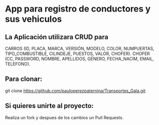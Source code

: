 # App para registro de conductores y sus vehiculos

## La Aplicación utilizara CRUD para 

CARROS (ID, PLACA, MARCA, VERSIÓN, MODELO, COLOR, NUMPUERTAS,
TIPO_COMBUSTIBLE, CILINDEJE, PUESTOS, VALOR, CHOFER).
CHOFER (CC, PASSWORD, NOMBRE, APELLIDOS, GÉNERO, FECHA_NACIM,
EMAIL, TELEFONO).

## Para clonar:
git clone https://github.com/pauloperezpaternina/Transportes_Gala.git

## Si quieres unirte al proyecto:

Realiza un fork y despues de los cambios un Pull Requests.
